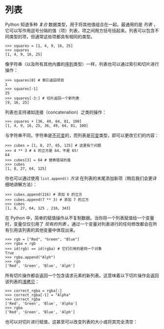 # 列表

Python 知道多种 _复合_ 数据类型，用于将其他值组合在一起。最通用的是 _列表_ ，它可以写作用逗号分隔的值（项）列表，项之间用方括号括起来。列表可以包含不同类型的项，但通常这些项都具有相同的类型。

```
>>> squares = [1, 4, 9, 16, 25]
>>> squares
[1, 4, 9, 16, 25]
```

像字符串（以及所有其他内置的[序列](https://docs.python.org/3/tutorial/introduction.html#text../glossary.html#term-sequence)类型）一样，列表也可以通过索引和切片进行操作：

```
>>> squares[0] # 索引返回项目
1
>>> squares[-1]
25
>>> squares[-3:] # 切片返回一个新列表
[9, 16, 25]
```

列表也支持诸如连接（concatenation）之类的操作：

```
>>> squares + [36, 49, 64, 81, 100]
[1, 4, 9, 16, 25, 36, 49, 64, 81, 100]
```

与字符串不同，字符串是[不可变](https://docs.python.org/3/tutorial/introduction.html#text../glossary.html#term-immutable)的，而列表是[可变](https://docs.python.org/3/tutorial/introduction.html#text../glossary.html#term-mutable)类型，即可以更改它们的内容：

```
>>> cubes = [1, 8, 27, 65, 125] # 这里有个问题
>>> 4 ** 3 # 4 的立方是 64，不是 65!
64
>>> cubes[3] = 64 # 替换错误的值
>>> cubes                    
[1, 8, 27, 64, 125]
```

你也可以通过使用 `list.append()` _方法_ 在列表的末尾添加新项（稍后我们会更详细地讲解方法）：

```
>>> cubes.append(216) # 添加 6 的立方
>>> cubes.append(7 ** 3) # 添加 7 的立方
>>> cubes
[1, 8, 27, 64, 125 , 216, 343]
```

在 Python 中，简单的赋值操作从不复制数据。当你将一个列表赋值给一个变量时，变量仅仅引用了 _现有的列表_ 。通过一个变量对列表进行的任何修改都会在所有引用该列表的其他变量中体现出来。

```
>>> rgb = ["Red", "Green", "Blue"]
>>> rgba = rgb
>>> id(rgb) == id(rgba) # 它们引用的是同一个对象
True
>>> rgba.append("Alph")
>>> rgb
['Red', 'Green', 'Blue', 'Alph']
```

所有切片操作都会返回一个包含请求元素的新列表。这意味着以下切片操作会返回该列表的[浅拷贝](https://docs.python.org/3/tutorial/introduction.html#text../library/copy.html#shallow-vs-deep-copy)：

```
>>> correct_rgba = rgba[:]
>>> correct_rgba[-1] = "Alpha"
>>> correct_rgba
['Red', 'Green', 'Blue', 'Alpha']
>>> rgba
['Red', 'Green', 'Blue', 'Alph']
```

也可以对切片进行赋值，这甚至可以改变列表的大小或将其完全清空：

